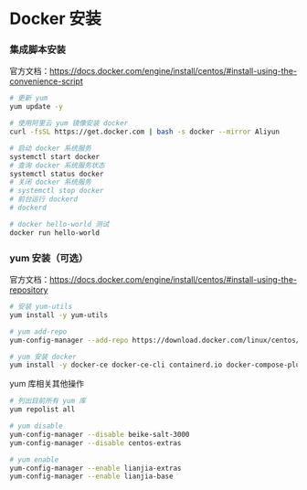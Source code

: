 # Docker 安装


### 集成脚本安装

官方文档：https://docs.docker.com/engine/install/centos/#install-using-the-convenience-script

```bash
# 更新 yum
yum update -y

# 使用阿里云 yum 镜像安装 docker
curl -fsSL https://get.docker.com | bash -s docker --mirror Aliyun

# 启动 docker 系统服务
systemctl start docker
# 查询 docker 系统服务状态
systemctl status docker
# 关闭 docker 系统服务
# systemctl stop docker
# 前台运行 dockerd
# dockerd

# docker hello-world 测试
docker run hello-world
```

### yum 安装（可选）

官方文档：https://docs.docker.com/engine/install/centos/#install-using-the-repository

```bash
# 安装 yum-utils
yum install -y yum-utils

# yum add-repo
yum-config-manager --add-repo https://download.docker.com/linux/centos/docker-ce.repo

# yum 安装 docker
yum install -y docker-ce docker-ce-cli containerd.io docker-compose-plugin
```

yum 库相关其他操作

```bash
# 列出目前所有 yum 库
yum repolist all

# yum disable
yum-config-manager --disable beike-salt-3000 
yum-config-manager --disable centos-extras

# yum enable
yum-config-manager --enable lianjia-extras
yum-config-manager --enable lianjia-base
```
